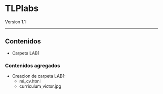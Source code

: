 # TLPlabs

Version 1.1

---

## Contenidos

- Carpeta LAB1

### Contenidos agregados

- Creacion de carpeta LAB1:
    - mi_cv.html
    - curriculum_victor.jpg